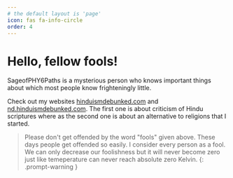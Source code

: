 ```yaml
---
# the default layout is 'page'
icon: fas fa-info-circle
order: 4
---
```


# Hello, fellow fools!

SageofPHY6Paths is a mysterious person who knows important things about which most people know frighteningly little.

Check out my websites <a href="https://hinduismdebunked.com/" target="_blank">hinduismdebunked.com</a> and <a href="https://nd.hinduismdebunked.com/" target="_blank">nd.hinduismdebunked.com</a>. The first one is about criticism of Hindu scriptures where as the second one is about an alternative to religions that I started.

> Please don't get offended by the word "fools" given above. These days people get offended so easily. I consider every person as a fool. We can only decrease our foolishness but it will never become zero just like temeperature can never reach absolute zero Kelvin.
{: .prompt-warning }
